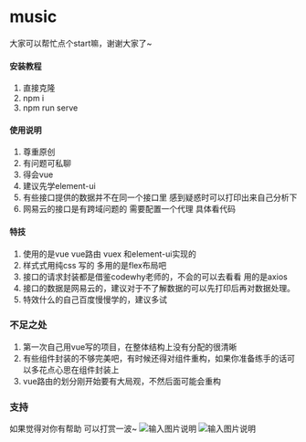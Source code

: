 # music
大家可以帮忙点个start嘛，谢谢大家了~
#### 安装教程

1.  直接克隆
2.  npm i
3.  npm run serve

#### 使用说明

1.  尊重原创
2.  有问题可私聊
3.  得会vue
4.  建议先学element-ui
5.  有些接口提供的数据并不在同一个接口里 感到疑惑时可以打印出来自己分析下
6.  网易云的接口是有跨域问题的 需要配置一个代理 具体看代码


#### 特技

1.  使用的是vue vue路由 vuex 和element-ui实现的
2.  样式式用纯css 写的 多用的是flex布局吧
3.  接口的请求封装都是借鉴codewhy老师的，不会的可以去看看 用的是axios
4.  接口的数据是网易云的，建议对于不了解数据的可以先打印后再对数据处理。
5.  特效什么的自己百度慢慢学的，建议多试

### 不足之处
1.  第一次自己用vue写的项目，在整体结构上没有分配的很清晰
2.  有些组件封装的不够完美吧，有时候还得对组件重构，如果你准备练手的话可以多花点心思在组件封装上
3.  vue路由的划分刚开始要有大局观，不然后面可能会重构
### 支持
如果觉得对你有帮助 可以打赏一波~
![输入图片说明](https://images.gitee.com/uploads/images/2020/0917/194103_71f22ce9_7881314.jpeg "5E0BFC41F06760F280F26C38EF4841C8.jpg")
![输入图片说明](https://images.gitee.com/uploads/images/2020/0917/194119_63c7147b_7881314.jpeg "427570F60626B001EF4167CF1FCF07EF.jpg")


